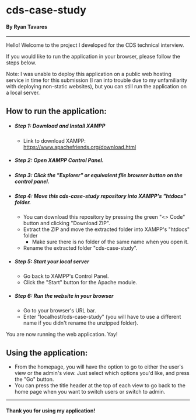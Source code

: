 # cds-case-study
#### By Ryan Tavares
___

Hello! Welcome to the project I developed for the CDS technical interview.

If you would like to run the application in your browser, please follow the steps below.

Note: I was unable to deploy this application on a public web hosting service in time for this submission (I ran into trouble due to my unfamiliarity with deploying non-static websites), but you can still run the application on a local server.

## How to run the application:

- ##### Step 1: Download and Install XAMPP
  - Link to download XAMPP: https://www.apachefriends.org/download.html
- ##### Step 2: Open XAMPP Control Panel.
- ##### Step 3: Click the "Explorer" or equivalent file browser button on the control panel.
- ##### Step 4: Move this cds-case-study repository into XAMPP's "htdocs" folder.
  - You can download this repository by pressing the green "<> Code" button and clicking "Download ZIP".
  - Extract the ZIP and move the extracted folder into XAMPP's "htdocs" folder
    - Make sure there is no folder of the same name when you open it.
  - Rename the extracted folder "cds-case-study".
- ##### Step 5: Start your local server
  - Go back to XAMPP's Control Panel.
  - Click the "Start" button for the Apache module.
- ##### Step 6: Run the website in your browser
  - Go to your browser's URL bar.
  - Enter "localhost/cds-case-study" (you will have to use a different name if you didn't rename the unzipped folder).

You are now running the web application. Yay!

## Using the application:
- From the homepage, you will have the option to go to either the user's view or the admin's view. Just select which options you'd like, and press the "Go" button.
- You can press the title header at the top of each view to go back to the home page when you want to switch users or switch to admin.

___
#### Thank you for using my application!
